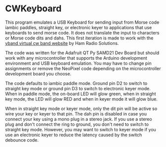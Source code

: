 # CWKeyboard

This program emulates a USB Keyboard for sending input from Morse code iambic paddles, straight key, or electronic keyer to applications that use keyboards to send morse code. It does not translate the input to characters or Morse code dits and dahs. This first iteration is made to work with the [vband virtual cw band website](https://hamradio.solutions/vband/) by Ham Radio Solutions.

The code was written for the Adafruit QT Py SAMD21 Dev Board but should work with any microcontroller that supports the Arduino development environment and USB keyboard emulation. You may have to change pin assignments or remove the NeoPixel code depending on the microcontroller development board you choose.

The code defaults to iambic paddle mode. Ground pin D2 to switch to straight key mode or ground pin D3 to switch to electronic keyer mode. When in paddle mode, the on-board LED will glow green, when in straight key mode, the LED will glow RED and when in keyer mode it will glow blue.

When in straight key mode or keyer mode, only the dit pin will be active so wire your key or keyer to that pin. The dah pin is disabled in case you connect your key using a mono plug in a stereo jack. If you use a stereo plug and don't connect the ring to ground, you don't need to switch to straight key mode. However, you may want to switch to keyer mode if you use an electronic keyer to reduce the latency caused by the switch debounce code.
